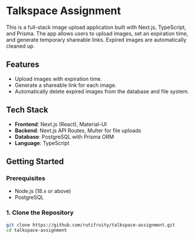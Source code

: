 # Talkspace Assignment

This is a full-stack image upload application built with Next.js, TypeScript, and Prisma. The app allows users to upload images, set an expiration time, and generate temporary shareable links. Expired images are automatically cleaned up.

## Features

- Upload images with expiration time.
- Generate a shareable link for each image.
- Automatically delete expired images from the database and file system.

## Tech Stack

- **Frontend**: Next.js (React), Material-UI
- **Backend**: Next.js API Routes, Multer for file uploads
- **Database**: PostgreSQL with Prisma ORM
- **Language**: TypeScript

## Getting Started

### Prerequisites

- Node.js (18.x or above)
- PostgreSQL

### 1. Clone the Repository

```bash
git clone https://github.com/rutifruity/talkspace-assignment.git
cd talkspace-assignment
```
